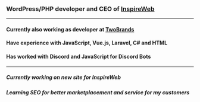 ### WordPress/PHP developer and CEO of <a href="https://inspireweb.nl/" target="_blank">InspireWeb</a>
________________
#### Currently also working as developer at <a href="https://www.twobrands.nl/">TwoBrands</a>
#### Have experience with JavaScript, Vue.js, Laravel, C# and HTML
#### Has worked with Discord and JavaScript for Discord Bots
________________
##### Currently working on new site for InspireWeb
##### Learning SEO for better marketplacement and service for my customers


<!--
**MelleLintje06/MelleLintje06** is a ✨ _special_ ✨ repository because its `README.md` (this file) appears on your GitHub profile.

Here are some ideas to get you started:

- 🔭 I’m currently working on ...
- 🌱 I’m currently learning ...
- 👯 I’m looking to collaborate on ...
- 🤔 I’m looking for help with ...
- 💬 Ask me about ...
- 📫 How to reach me: ...
- 😄 Pronouns: ...
- ⚡ Fun fact: ...
-->
